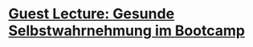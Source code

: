 # [Guest Lecture: Gesunde Selbstwahrnehmung im Bootcamp](https://docs.google.com/presentation/d/1IWUW0I5RMKWn6CwCuwrCjKbBTmfQgKI41nx65gpY-DI/edit#slide=id.g13223bcd3ae_0_0)

